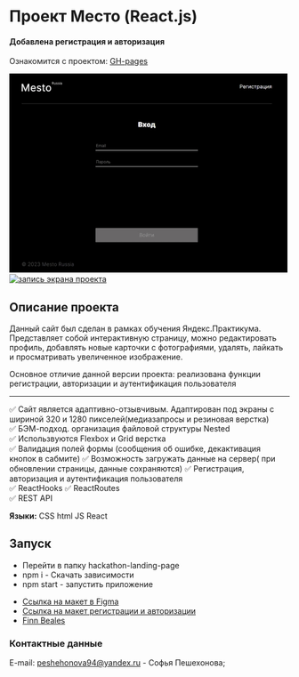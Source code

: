 # Проект Место (React.js)
#### **Добавлена регистрация и авторизация**

Ознакомится с проектом: [GH-pages](https://sofiapeshekhonova.github.io/react-mesto-auth/)
<div align="left">
  <a href="https://sofiapeshekhonova.github.io/react-mesto-auth/">
    <img src="https://github.com/sofiapeshekhonova/react-mesto-auth/blob/main/src/images/login.gif?raw=true" width="500" alt="запись экрана проекта">
  <a>
    <a href="https://sofiapeshekhonova.github.io/mesto-react/">
    <img src="https://github.com/sofiapeshekhonova/mesto-react/blob/main/src/images/gif.gif?raw=true" width="500" alt="запись экрана проекта">
  <a>
</div>

## Описание проекта
Данный сайт был сделан в рамках обучения Яндекс.Практикума. Представляет собой интерактивную страницу, можно редактировать профиль, добавлять новые карточки с фотографиями, удалять, лайкать и просматривать увеличенное изображение.

Основное отличие данной версии проекта: реализована функции регистрации, авторизации и аутентификация пользователя

***
 ✅ Сайт является адаптивно-отзывчивым. Адаптирован под экраны с шириной 320 и 1280 пикселей(медиазапросы и резиновая верстка)  
 ✅ БЭМ-подход. организация файловой структуры Nested  
 ✅ Использвуются Flexbox и Grid верстка  
 ✅ Валидация полей формы (сообщения об ошибке, декактивация кнопок в сабмите)
 ✅ Возможность загружать данные на сервер( при обновлении страницы, данные сохраняются)
 ✅ Регистрация, авторизация и аутентификация пользователя  
 ✅ ReactHooks 
 ✅ ReactRoutes  
 ✅ REST API  
 
**Языки:** CSS html JS React

 ## Запуск
 - Перейти в папку hackathon-landing-page
 - npm i - Скачать зависимости
 - npm start - запустить приложение

* [Ссылка на макет в Figma](https://www.figma.com/file/2cn9N9jSkmxD84oJik7xL7/JavaScript.-Sprint-4?node-id=0%3A1)
* [Ссылка на макет регистрации и авторизации](https://www.figma.com/file/5H3gsn5lIGPwzBPby9jAOo/Sprint-14-RU?node-id=0%3A1)
* [Finn Beales](https://www.madebyfinn.com/)

### Контактные данные
E-mail: peshehonova94@yandex.ru - Софья Пешехонова;
